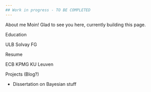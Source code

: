 ```yaml
---
## Work in progress - TO BE COMPLETED
---
```


About me
Moin! Glad to see you here, currently building this page.


Education

ULB 
Solvay
FG

Resume

ECB
KPMG
KU Leuven

Projects (Blog?)

- Dissertation on Bayesian stuff
